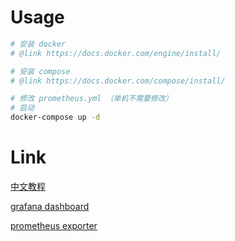 # Usage

```bash
# 安装 docker
# @link https://docs.docker.com/engine/install/

# 安装 compose
# @link https://docs.docker.com/compose/install/

# 修改 prometheus.yml （单机不需要修改）
# 启动
docker-compose up -d
```

# Link

[中文教程](https://www.cnblogs.com/xiao987334176/p/9930517.html)

[grafana dashboard](https://grafana.com/grafana/dashboards)

[prometheus exporter](https://prometheus.io/docs/instrumenting/exporters/)
